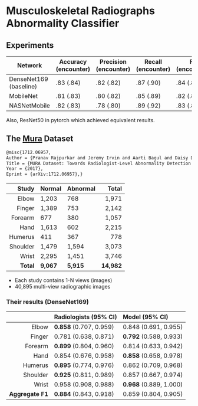 # Musculoskeletal Radiographs Abnormality Classifier

## Experiments

| Network                | Accuracy (encounter) | Precision (encounter) | Recall (encounter) | F1 (encounter) | Kappa (encounter) |
| ---------------------- | -------------------- | --------------------- | ------------------ | -------------- | ----------------- |
| DenseNet169 (baseline) | .83 (.84)            | .82 (.82)             | .87 (.90)          | .84 (.86)      | .65 (.65)         |
| MobileNet              | .81 (.83)            | .80 (.82)             | .85 (.89)          | .82 (.85)      | .62 (.62)         |
| NASNetMobile           | .82 (.83)            | .78 (.80)             | .89 (.92)          | .83 (.86)      | .63 (.63)         |

Also, ResNet50 in pytorch which achieved equivalent results.

## The [Mura](https://arxiv.org/abs/1712.06957) Dataset

```latex
@misc{1712.06957,
Author = {Pranav Rajpurkar and Jeremy Irvin and Aarti Bagul and Daisy Ding and Tony Duan and Hershel Mehta and Brandon Yang and Kaylie Zhu and Dillon Laird and Robyn L. Ball and Curtis Langlotz and Katie Shpanskaya and Matthew P. Lungren and Andrew Ng},
Title = {MURA Dataset: Towards Radiologist-Level Abnormality Detection in Musculoskeletal Radiographs},
Year = {2017},
Eprint = {arXiv:1712.06957},}
```

|     Study | Normal    | Abnormal  |      Total |
| --------: | :-------- | :-------- | ---------: |
|     Elbow | 1,203     | 768       |      1,971 |
|    Finger | 1,389     | 753       |      2,142 |
|   Forearm | 677       | 380       |      1,057 |
|      Hand | 1,613     | 602       |      2,215 |
|   Humerus | 411       | 367       |        778 |
|  Shoulder | 1,479     | 1,594     |      3,073 |
|     Wrist | 2,295     | 1,451     |      3,746 |
| **Total** | **9,067** | **5,915** | **14,982** |

- Each study contains 1-N views (images)
- 40,895 multi-view radiographic images

### Their results (DenseNet169)

|                  | Radiologists (95% CI)    | Model (95% CI)           |
| ---------------: | :----------------------- | :----------------------- |
|            Elbow | **0.858** (0.707, 0.959) | 0.848 (0.691, 0.955)     |
|           Finger | 0.781 (0.638, 0.871)     | **0.792** (0.588, 0.933) |
|          Forearm | **0.899** (0.804, 0.960) | 0.814 (0.633, 0.942)     |
|             Hand | 0.854 (0.676, 0.958)     | **0.858** (0.658, 0.978) |
|          Humerus | **0.895** (0.774, 0.976) | 0.862 (0.709, 0.968)     |
|         Shoulder | **0.925** (0.811, 0.989) | 0.857 (0.667, 0.974)     |
|            Wrist | 0.958 (0.908, 0.988)     | **0.968** (0.889, 1.000) |
| **Aggregate F1** | **0.884** (0.843, 0.918) | 0.859 (0.804, 0.905)     |
